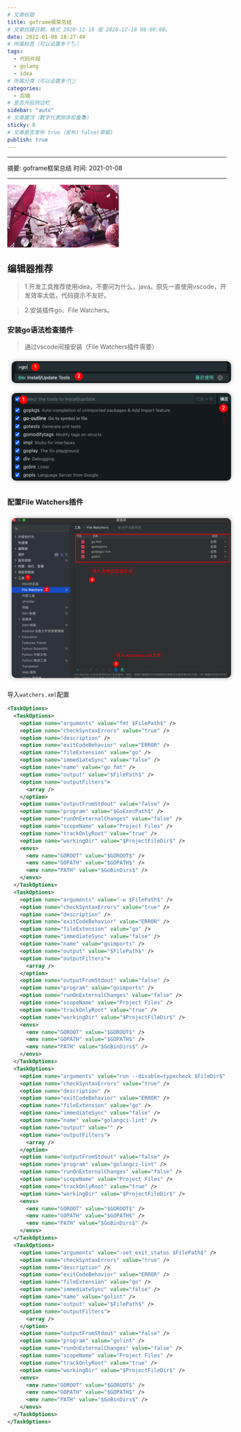 ```yaml
---
# 文章标题
title: goframe框架总结
# 文章创建日期，格式 2020-12-18 或 2020-12-18 08:00:00。
date: 2021-01-08 18:27:49
# 所属标签（可以设置多个🏷）
tags:
  - 代码片段
  - golang
  - idea
# 所属分类（可以设置多个💖）
categories:
  - 后端
# 是否开启侧边栏
sidebar: "auto"
# 文章置顶（数字代表排序权重📚）
sticky: 0
# 文章是否发布 true（发布）false(草稿)
publish: true
---
```


---

摘要: goframe框架总结
时间: 2021-01-08

---

<img src="/img/5.jpg" width="256px" height="144px">

<!-- more -->

## 编辑器推荐

> 1.开发工具推荐使用idea，不要问为什么，java。原先一直使用vscode，开发效率太低，代码提示不友好。

> 2.安装插件go、File Watchers。

### 安装go语法检查插件
> 通过vscode间接安装（File Watchers插件需要）

<img src="/分类/后端/goframe/vscode安装go插件1.png" style="border-radius:10px;margin:10px;box-shadow: 0px 0px 10px #aaa;" class="medium-zoom"/>

<img src="/分类/后端/goframe/vscode安装go插件2.png" style="border-radius:10px;margin:10px;box-shadow: 0px 0px 10px #aaa;" class="medium-zoom"/>

### 配置File Watchers插件
<img src="/分类/后端/goframe/配置FileWatchers插件.png" style="border-radius:10px;margin:10px;box-shadow: 0px 0px 10px #aaa;" class="medium-zoom"/>

导入`watchers.xml`配置
```xml
<TaskOptions>
  <TaskOptions>
    <option name="arguments" value="fmt $FilePath$" />
    <option name="checkSyntaxErrors" value="true" />
    <option name="description" />
    <option name="exitCodeBehavior" value="ERROR" />
    <option name="fileExtension" value="go" />
    <option name="immediateSync" value="false" />
    <option name="name" value="go fmt" />
    <option name="output" value="$FilePath$" />
    <option name="outputFilters">
      <array />
    </option>
    <option name="outputFromStdout" value="false" />
    <option name="program" value="$GoExecPath$" />
    <option name="runOnExternalChanges" value="false" />
    <option name="scopeName" value="Project Files" />
    <option name="trackOnlyRoot" value="true" />
    <option name="workingDir" value="$ProjectFileDir$" />
    <envs>
      <env name="GOROOT" value="$GOROOT$" />
      <env name="GOPATH" value="$GOPATH$" />
      <env name="PATH" value="$GoBinDirs$" />
    </envs>
  </TaskOptions>
  <TaskOptions>
    <option name="arguments" value="-w $FilePath$" />
    <option name="checkSyntaxErrors" value="true" />
    <option name="description" />
    <option name="exitCodeBehavior" value="ERROR" />
    <option name="fileExtension" value="go" />
    <option name="immediateSync" value="false" />
    <option name="name" value="goimports" />
    <option name="output" value="$FilePath$" />
    <option name="outputFilters">
      <array />
    </option>
    <option name="outputFromStdout" value="false" />
    <option name="program" value="goimports" />
    <option name="runOnExternalChanges" value="false" />
    <option name="scopeName" value="Project Files" />
    <option name="trackOnlyRoot" value="true" />
    <option name="workingDir" value="$ProjectFileDir$" />
    <envs>
      <env name="GOROOT" value="$GOROOT$" />
      <env name="GOPATH" value="$GOPATH$" />
      <env name="PATH" value="$GoBinDirs$" />
    </envs>
  </TaskOptions>
  <TaskOptions>
    <option name="arguments" value="run --disable=typecheck $FileDir$" />
    <option name="checkSyntaxErrors" value="true" />
    <option name="description" />
    <option name="exitCodeBehavior" value="ERROR" />
    <option name="fileExtension" value="go" />
    <option name="immediateSync" value="false" />
    <option name="name" value="golangci-lint" />
    <option name="output" value="" />
    <option name="outputFilters">
      <array />
    </option>
    <option name="outputFromStdout" value="false" />
    <option name="program" value="golangci-lint" />
    <option name="runOnExternalChanges" value="false" />
    <option name="scopeName" value="Project Files" />
    <option name="trackOnlyRoot" value="true" />
    <option name="workingDir" value="$ProjectFileDir$" />
    <envs>
      <env name="GOROOT" value="$GOROOT$" />
      <env name="GOPATH" value="$GOPATH$" />
      <env name="PATH" value="$GoBinDirs$" />
    </envs>
  </TaskOptions>
  <TaskOptions>
    <option name="arguments" value="-set_exit_status $FilePath$" />
    <option name="checkSyntaxErrors" value="true" />
    <option name="description" />
    <option name="exitCodeBehavior" value="ERROR" />
    <option name="fileExtension" value="go" />
    <option name="immediateSync" value="false" />
    <option name="name" value="golint" />
    <option name="output" value="$FilePath$" />
    <option name="outputFilters">
      <array />
    </option>
    <option name="outputFromStdout" value="false" />
    <option name="program" value="golint" />
    <option name="runOnExternalChanges" value="false" />
    <option name="scopeName" value="Project Files" />
    <option name="trackOnlyRoot" value="true" />
    <option name="workingDir" value="$ProjectFileDir$" />
    <envs>
      <env name="GOROOT" value="$GOROOT$" />
      <env name="GOPATH" value="$GOPATH$" />
      <env name="PATH" value="$GoBinDirs$" />
    </envs>
  </TaskOptions>
</TaskOptions>
```
